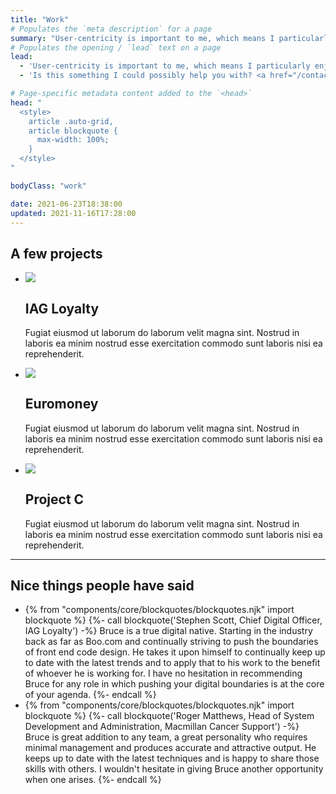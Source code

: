 ```yaml
---
title: "Work"
# Populates the `meta description` for a page
summary: "User-centricity is important to me, which means I particularly enjoy building web interfaces that are usable, accessible, performant, resilient and as future-friendly as possible."
# Populates the opening / `lead` text on a page
lead:
  - 'User-centricity is important to me, which means I particularly enjoy building web interfaces that are usable, accessible, performant, resilient and as future-friendly as possible.'
  - 'Is this something I could possibly help you with? <a href="/contact">Get in touch</a>.'

# Page-specific metadata content added to the `<head>`
head: "
  <style>
    article .auto-grid,
    article blockquote {
      max-width: 100%;
    }
  </style>
"

bodyClass: "work"

date: 2021-06-23T18:38:00
updated: 2021-11-16T17:28:00
---
```


## A few projects

<ul role="list" class="auto-grid no-list">
  <li>
    <img src="https://source.unsplash.com/1600x900/?nature,water">
    <h2>IAG Loyalty</h2>
    <p>Fugiat eiusmod ut laborum do laborum velit magna sint. Nostrud in laboris ea minim nostrud esse exercitation commodo sunt laboris nisi ea reprehenderit.</p>
  </li>
  <li>
    <img src="https://source.unsplash.com/1600x900/?nature,mountain">
    <h2>Euromoney</h2>
    <p>Fugiat eiusmod ut laborum do laborum velit magna sint. Nostrud in laboris ea minim nostrud esse exercitation commodo sunt laboris nisi ea reprehenderit.</p>
  </li>
  <li>
    <img src="https://source.unsplash.com/1600x900/?nature,tree">
    <h2>Project C</h2>
    <p>Fugiat eiusmod ut laborum do laborum velit magna sint. Nostrud in laboris ea minim nostrud esse exercitation commodo sunt laboris nisi ea reprehenderit.</p>
  </li>
</ul>

---

## Nice things people have said

<ul role="list" class="auto-grid no-list">
  <li>
{% from "components/core/blockquotes/blockquotes.njk" import blockquote %}
{%- call blockquote('Stephen Scott, Chief Digital Officer, IAG Loyalty') -%}
  Bruce is a true digital native. Starting in the industry back as far as Boo.com and continually striving to push the boundaries of front end code design. He takes it upon himself to continually keep up to date with the latest trends and to apply that to his work to the benefit of whoever he is working for. I have no hesitation in recommending Bruce for any role in which pushing your digital boundaries is at the core of your agenda.
{%- endcall %}
</li>
<li>
{% from "components/core/blockquotes/blockquotes.njk" import blockquote %}
{%- call blockquote('Roger Matthews, Head of System Development and Administration, Macmillan Cancer Support') -%}
  Bruce is great addition to any team, a great personality who requires minimal management and produces accurate and attractive output. He keeps up to date with the latest techniques and is happy to share those skills with others. I wouldn't hesitate in giving Bruce another opportunity when one arises.
{%- endcall %}
</li>
</ul>

